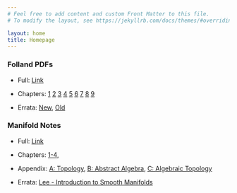 ```yaml
---
# Feel free to add content and custom Front Matter to this file.
# To modify the layout, see https://jekyllrb.com/docs/themes/#overriding-theme-defaults

layout: home
title: Homepage
---
```


### Folland PDFs
- Full: [Link](/download/main.pdf)

- Chapters: [1](/download/Chapter_1_Compiled.pdf) [2](/download/Chapter_2_Compiled.pdf) [3](/download/Chapter_3_Compiled.pdf) [4](/download/Chapter_4_Compiled.pdf) [5](/download/Chapter_5_Compiled.pdf) [6](/download/Chapter_6_Compiled.pdf) [7](/download/Chapter_7_Compiled.pdf) [8](/download/Chapter_8_Compiled.pdf) [9](/download/Chapter_9_Compiled.pdf) 

- Errata: [New](https://sites.math.washington.edu//~folland/Homepage/reals.pdf), [Old](https://sites.math.washington.edu//~folland/Homepage/oldreals.pdf)

### Manifold Notes
- Full: [Link](/download/main-manifolds.pdf)

- Chapters: [1-4](/download/Lee-Chapter-1_Compiled.pdf), 

- Appendix: [A: Topology](/download/Lee-Appendix_A_Compiled.pdf),  [B: Abstract Algebra](/download/Hungerford-Chapter-1_Compiled.pdf), [C: Algebraic Topology](/download/Munkres-Compiled.pdf)

- Errata: [Lee - Introduction to Smooth Manifolds](https://sites.math.washington.edu/~lee/Books/ISM/errata.pdf)

